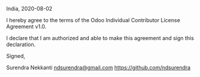 India, 2020-08-02

I hereby agree to the terms of the Odoo Individual Contributor License
Agreement v1.0.

I declare that I am authorized and able to make this agreement and sign this
declaration.

Signed,

Surendra Nekkanti ndsurendra@gmail.com https://github.com/ndsurendra

